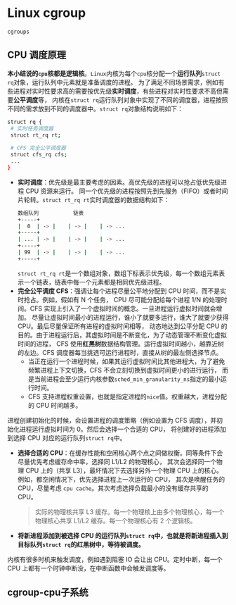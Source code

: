 # Linux cgroup
`cgroups`
## CPU 调度原理
**本小结说的`cpu`核都是逻辑核**。`Linux`内核为每个`cpu`核分配一个**运行队列**`struct rq`对象，运行队列中元素就是准备调度的进程。
为了满足不同场景需求，例如有些进程对实时性要求高的需要按优先级**实时调度**，有些进程对实时性要求不高但需要**公平调度**等，
内核在`struct rq`运行队列对象中实现了不同的调度器，进程按照不同的需求放到不同的调度器中。`struct rq`对象结构说明如下：
```bash
struct rq {
 # 实时任务调度器
 struct rt_rq rt;
 
 # CFS 完全公平调度器
 struct cfs_rq cfs;
 ...
}
```
+ **实时调度**：优先级是最主要考虑的因素。高优先级的进程可以抢占低优先级进程 CPU 资源来运行。
同一个优先级的进程按照先到先服务（FIFO）或者时间片轮转。`struct rt_rq rt`实时调度器的数据结构如下：
  ```bash
  数组队列           链表
  +-----+    
  |  0  | -> |    | -> |    | -> ...
  +-----+    
  | ... | -> |    | -> |    | -> ...
  +-----+    
  | 99  | -> |    | -> |    | -> ...
  +-----+    
  ```
  `struct rt_rq rt`是一个数组对象，数组下标表示优先级，每一个数组元素表示一个链表，链表中每一个元素都是相同优先级进程。
+ **完全公平调度 CFS**：强调让每个进程尽量公平地分配到 CPU 时间，而不是实时抢占。例如，假如有 N 个任务，
CPU 尽可能分配给每个进程 1/N 的处理时间。CFS 实现上引入了一个虚拟时间的概念。一旦进程运行虚拟时间就会增加。
尽量让虚拟时间最小的进程运行，谁小了就要多运行，谁大了就要少获得 CPU。最后尽量保证所有进程的虚拟时间相等，
动态地达到公平分配 CPU 的目的。由于进程运行后，其虚拟时间是不断变化，为了动态管理不断变化虚拟时间的进程，
CFS 使用**红黑树**数据结构管理。运行虚拟时间越小，越靠近树的左边。CFS 调度器每当挑选可运行进程时，直接从树的最左侧选择节点。
  + 当正在运行一个进程时候，如果其运行虚拟时间比其他进程大，为了避免频繁进程上下文切换，CFS 不会立刻切换到虚拟时间更小的进行运行，
  而是当前进程会至少运行内核参数`sched_min_granularity_ns`指定的最小运行时间。
  + CFS 支持进程权重设置，也就是指定进程的`nice`值。权重越大，进程分配的 CPU 时间越多。

进程创建初始化的时候，会设置进程的调度策略（例如设置为 CFS 调度），并初始化进程运行虚拟时间为 0。然后会选择一个合适的 CPU，
将创建好的进程添加到选择 CPU 对应的运行队列`struct rq`中。
+ **选择合适的 CPU**：在缓存性能和空闲核心两个点之间做权衡。同等条件下会尽量优先考虑缓存命中率，选择同 L1/L2 的物理核心，
其次会选择同一个物理 CPU 上的（共享 L3），最坏情况下去选择另外一个物理 CPU 上的核心。例如，都空闲情况下，优先选择进程上一次运行的 CPU，
其次是唤醒任务的 CPU，尽量考虑 `cpu cache`。其次考虑选择负载最小的没有缓存共享的 CPU。
  > 实际的物理核共享 L3 缓存。每一个物理核上由多个物理核心，每一个物理核心共享 L1/L2 缓存。每一个物理核心有 2 个逻辑核。

+ **将新进程添加到被选择 CPU 的运行队列`struct rq`中，也就是将新进程插入到目标队列`struct rq`的红黑树中，等待被调度。**

内核有很多时机来触发调度，例如遇到阻塞 IO 会让出 CPU。定时中断，每一个 CPU 上都有一个时钟中断没，在中断函数中会触发调度等。

## cgroup-cpu子系统
